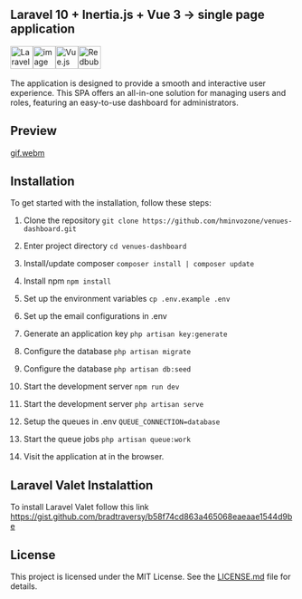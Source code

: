 ## Laravel 10 + Inertia.js + Vue 3 -> single page application

<div style="display: flex;">
  <img src="https://upload.wikimedia.org/wikipedia/commons/thumb/9/9a/Laravel.svg/985px-Laravel.svg.png" alt="Laravel Logo" style="width: 40px;">
  <img src="https://user-images.githubusercontent.com/79047182/222930653-4c8079bc-30f0-43e1-9c63-b50a9ad68320.png" alt="image" style="width: 40px;">
  <img src="https://upload.wikimedia.org/wikipedia/commons/thumb/9/95/Vue.js_Logo_2.svg/1184px-Vue.js_Logo_2.svg.png" alt="Vue.js Logo" style="width: 40px;">
 <img src="https://ih1.redbubble.net/image.2428884987.0603/st,small,507x507-pad,600x600,f8f8f8.jpg" alt="Redbubble Image" style="width: 40px;">
</div>
<br>
The application is designed to provide a smooth and interactive user experience. This SPA offers an all-in-one solution for managing users and roles, featuring an easy-to-use dashboard for administrators.

## Preview

[gif.webm](https://user-images.githubusercontent.com/79047182/222930543-9883369c-1d8f-4985-9b61-baa933122596.webm)

## Installation

To get started with the installation, follow these steps:

1. Clone the repository
``git clone https://github.com/hminvozone/venues-dashboard.git``

2. Enter project directory
``cd venues-dashboard``

3. Install/update composer
``composer install | composer update``

4. Install npm
``npm install``

5. Set up the environment variables
``cp .env.example .env``

6. Set up the email configurations in .env

7. Generate an application key
``php artisan key:generate``

8. Configure the database
``php artisan migrate``

9. Configure the database
   ``php artisan db:seed``

10. Start the development server
``npm run dev``

11. Start the development server
   ``php artisan serve``

11. Setup the queues in .env
    ``QUEUE_CONNECTION=database``

12. Start the queue jobs
   ``php artisan queue:work``

13. Visit the application at in the browser.

## Laravel Valet Instalattion
To install Laravel Valet follow this link https://gist.github.com/bradtraversy/b58f74cd863a465068eaeaae1544d9be

## License

This project is licensed under the MIT License. See the [LICENSE.md](LICENSE.md) file for details.
